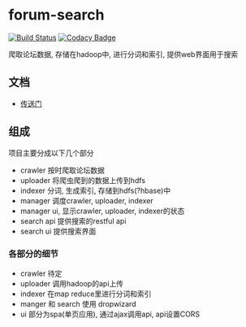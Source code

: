 # forum-search

[![Build Status](https://travis-ci.org/at15/forum-search.svg?branch=master)](https://travis-ci.org/at15/forum-search)
[![Codacy Badge](https://api.codacy.com/project/badge/grade/790be2c9fe3b469c8a9660c6b8d67a43)](https://www.codacy.com/app/at15/forum-search)

爬取论坛数据, 存储在hadoop中, 进行分词和索引, 提供web界面用于搜索

## 文档

- [传送门](doc)

## 组成

项目主要分成以下几个部分

- crawler 按时爬取论坛数据
- uploader 将爬虫爬到的数据上传到hdfs
- indexer 分词, 生成索引, 存储到hdfs(?hbase)中
- manager 调度crawler, uploader, indexer
- manager ui, 显示crawler, uploader, indexer的状态
- search api 提供搜索的restful api
- search ui 提供搜索界面

### 各部分的细节

- crawler 待定
- uploader 调用hadoop的api上传
- indexer 在map reduce里进行分词和索引
- manger 和 search 使用 dropwizard
- ui 部分为spa(单页应用), 通过ajax调用api, api设置CORS
